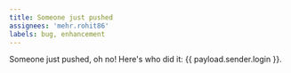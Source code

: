 ```yaml
---
title: Someone just pushed
assignees: 'mehr.rohit86'
labels: bug, enhancement
---
```

Someone just pushed, oh no! Here's who did it: {{ payload.sender.login }}.